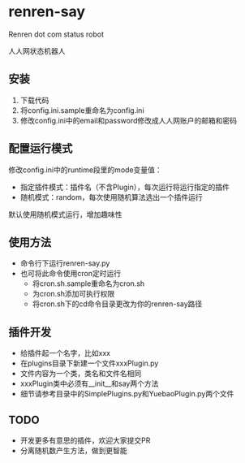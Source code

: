 renren-say
==========

Renren dot com status robot

人人网状态机器人

安装
----------

1. 下载代码
1. 将config.ini.sample重命名为config.ini
1. 修改config.ini中的email和password修改成人人网账户的邮箱和密码

配置运行模式
----------

修改config.ini中的runtime段里的mode变量值：

* 指定插件模式：插件名（不含Plugin），每次运行将运行指定的插件
* 随机模式：random，每次使用随机算法选出一个插件运行

默认使用随机模式运行，增加趣味性

使用方法
----------

* 命令行下运行renren-say.py
* 也可将此命令使用cron定时运行
    * 将cron.sh.sample重命名为cron.sh
    * 为cron.sh添加可执行权限
    * 将cron.sh下的cd命令目录更改为你的renren-say路径

插件开发
----------

* 给插件起一个名字，比如xxx
* 在plugins目录下新建一个文件xxxPlugin.py
* 文件内容为一个类，类名和文件名相同
* xxxPlugin类中必须有\_\_init\_\_和say两个方法
* 细节请参考目录中的SimplePlugins.py和YuebaoPlugin.py两个文件

TODO
----------

* 开发更多有意思的插件，欢迎大家提交PR
* 分离随机数产生方法，做到更智能
